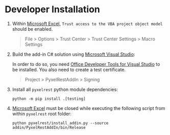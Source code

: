 # Developer Installation

1. Within [Microsoft Excel], `Trust access to the VBA project object model` should be enabled.
   > File > Options > Trust Center > Trust Center Settings > Macro Settings
2. Build the add-in C# solution using [Microsoft Visual Studio](https://visualstudio.microsoft.com):

   In order to do so, you need [Office Developer Tools for Visual Studio](https://visualstudio.microsoft.com/vs/features/office-tools/) to be installed.
   You also need to create a test certificate.
   > Project > PyxelRestAddIn > Signing
3. Install all `pyxelrest` python module dependencies:
    ```batch
    python -m pip install .[testing]
    ```
4. [Microsoft Excel] must be closed while executing the following script from within `pyxelrest` root folder:
    ```batch
    python pyxelrest/install_addin.py --source addin/PyxelRestAddIn/bin/Release
    ```

[Microsoft Excel]: https://products.office.com/en-us/excel
